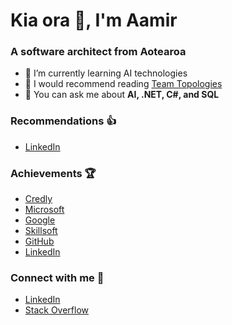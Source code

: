 # Kia ora 👋, I'm Aamir

### A software architect from Aotearoa
- 🌱 I’m currently learning AI technologies
- :book: I would recommend reading [Team Topologies](https://teamtopologies.com/)
- 💬 You can ask me about **AI, .NET, C#, and SQL**

### Recommendations 👍
- [LinkedIn](https://www.linkedin.com/in/aamirmulla/details/recommendations/)

### Achievements 🏆 
- [Credly](https://www.credly.com/users/aamir-mulla/badges)
- [Microsoft](https://learn.microsoft.com/en-us/users/aamirmulla-7638/)
- [Google](https://www.cloudskillsboost.google/public_profiles/97aa8496-2fcb-4bea-bb0b-44ccef0eb1e8)
- [Skillsoft](https://skillsoft.digitalbadges.skillsoft.com/profile/aamirmulla901840/wallet)
- [GitHub](https://github.com/amul047?tab=achievements)
- [LinkedIn](https://www.linkedin.com/in/aamirmulla/details/certifications/)

### Connect with me 🔗
- [LinkedIn](https://linkedin.com/in/aamirmulla)
- [Stack Overflow](https://stackoverflow.com/users/3214683)
